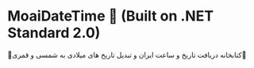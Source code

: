 # MoaiDateTime :moyai: (Built on .NET Standard 2.0)
:moyai:کتابخانه دریافت تاریخ و ساعت ایران و تبدیل تاریخ های میلادی به شمسی و قمری:moyai:
